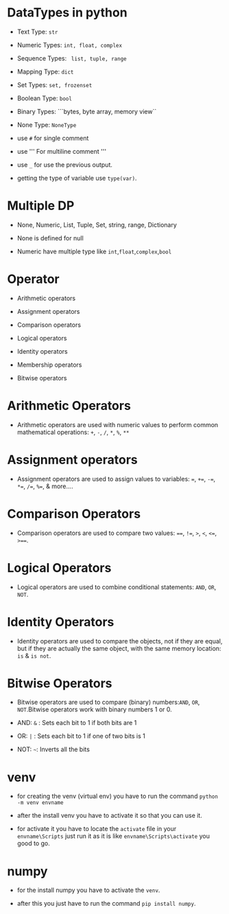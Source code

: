 # DataTypes in python

- Text Type:	    ```str```

- Numeric Types:	```int, float, complex```

- Sequence Types:	``` list, tuple, range```

- Mapping Type:	    ```dict```

- Set Types:	    ```set, frozenset```

- Boolean Type:	    ```bool```

- Binary Types:	    ```bytes, byte array, memory view``

- None Type:	    ```NoneType```

- use ```#``` for single comment

- use ''' For multiline comment '''

- use ```_``` for use the previous output.

- getting the type of variable use ```type(var)```.

# Multiple DP
- None, Numeric, List, Tuple, Set, string, range, Dictionary

- None is defined for null

- Numeric have multiple type like ```int```,```float```,```complex```,```bool```

# Operator

- Arithmetic operators

- Assignment operators

- Comparison operators

- Logical operators

- Identity operators

- Membership operators

- Bitwise operators

# Arithmetic Operators

- Arithmetic operators are used with numeric values to perform common mathematical operations: ```+```, ```-```, ```/```, ```*```, ```%```, ```**```

# Assignment operators

- Assignment operators are used to assign values to variables: ```=```, ```+=```, ```-=```, ```*=```, ```/=```, ```%=```, & more....

# Comparison Operators

- Comparison operators are used to compare two values: ```==```, ```!=```, ```>```, ```<```, ```<=```, ```>==```.

# Logical Operators

- Logical operators are used to combine conditional statements: ```AND```, ```OR```, ```NOT```.

# Identity Operators

- Identity operators are used to compare the objects, not if they are equal, but if they are actually the same object, with the same memory location: ```is``` & ```is not```.

# Bitwise Operators

- Bitwise operators are used to compare (binary) numbers:```AND```, ```OR```, ```NOT```.Bitwise operators work with binary numbers 1 or 0.

- AND: ```&``` : Sets each bit to 1 if both bits are 1

- OR: ```|``` : Sets each bit to 1 if one of two bits is 1

- NOT: ``` ~ ```: 	Inverts all the bits

# venv

- for creating the venv (virtual env) you have to run the command ```python -m venv envname```

- after the install venv you have to activate it so that you can use it.

- for activate it you have to locate the ```activate``` file in your ```envname\Scripts``` just run it as it is like ```envname\Scripts\activate``` you good to go.

# numpy

- for the install numpy you have to activate the ```venv```.

- after this you just have to run the command ```pip install numpy```.